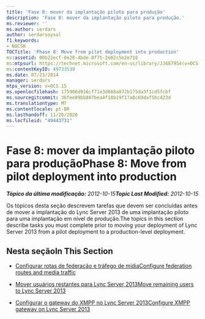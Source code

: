 ```yaml
---
title: 'Fase 8: mover da implantação piloto para produção'
description: 'Fase 8: mover da implantação piloto para produção.'
ms.reviewer: ''
ms.author: serdars
author: serdarsoysal
f1.keywords:
- NOCSH
TOCTitle: 'Phase 8: Move from pilot deployment into production'
ms:assetid: 00b22ecf-0e28-4bde-8f75-2e82c5e2e718
ms:mtpsurl: https://technet.microsoft.com/en-us/library/JJ687954(v=OCS.15)
ms:contentKeyID: 49733539
ms.date: 07/23/2014
manager: serdars
mtps_version: v=OCS.15
ms.openlocfilehash: 175906d916cf71e3d688a872b175da3f1cd5fcbf
ms.sourcegitcommit: 36fee89bb887bea4f18b19f17a8c69daf5bc423d
ms.translationtype: MT
ms.contentlocale: pt-BR
ms.lasthandoff: 11/26/2020
ms.locfileid: "49443731"
---
```

# <a name="phase-8-move-from-pilot-deployment-into-production"></a><span data-ttu-id="b23e7-103">Fase 8: mover da implantação piloto para produção</span><span class="sxs-lookup"><span data-stu-id="b23e7-103">Phase 8: Move from pilot deployment into production</span></span>

<div data-xmlns="http://www.w3.org/1999/xhtml">

<div class="topic" data-xmlns="http://www.w3.org/1999/xhtml" data-msxsl="urn:schemas-microsoft-com:xslt" data-cs="https://msdn.microsoft.com/">

<div data-asp="https://msdn2.microsoft.com/asp">



</div>

<div id="mainSection">

<div id="mainBody"><span data-ttu-id="b23e7-104">

<span> </span></span><span class="sxs-lookup"><span data-stu-id="b23e7-104">

<span> </span></span></span>

<span data-ttu-id="b23e7-105">_**Tópico da última modificação:** 2012-10-15_</span><span class="sxs-lookup"><span data-stu-id="b23e7-105">_**Topic Last Modified:** 2012-10-15_</span></span>

<span data-ttu-id="b23e7-106">Os tópicos desta seção descrevem tarefas que devem ser concluídas antes de mover a implantação do Lync Server 2013 de uma implantação piloto para uma implantação em nível de produção.</span><span class="sxs-lookup"><span data-stu-id="b23e7-106">The topics in this section describe tasks you must complete prior to moving your deployment of Lync Server 2013 from a pilot deployment to a production-level deployment.</span></span>

<div>

## <a name="in-this-section"></a><span data-ttu-id="b23e7-107">Nesta seção</span><span class="sxs-lookup"><span data-stu-id="b23e7-107">In This Section</span></span>

  - [<span data-ttu-id="b23e7-108">Configurar rotas de federação e tráfego de mídia</span><span class="sxs-lookup"><span data-stu-id="b23e7-108">Configure federation routes and media traffic</span></span>](configure-federation-routes-and-media-traffic.md)

  - [<span data-ttu-id="b23e7-109">Mover usuários restantes para Lync Server 2013</span><span class="sxs-lookup"><span data-stu-id="b23e7-109">Move remaining users to Lync Server 2013</span></span>](move-remaining-users-to-lync-server-2013.md)

  - [<span data-ttu-id="b23e7-110">Configurar o gateway do XMPP no Lync Server 2013</span><span class="sxs-lookup"><span data-stu-id="b23e7-110">Configure XMPP gateway on Lync Server 2013</span></span>](configure-xmpp-gateway-on-lync-server-2013.md)

<span data-ttu-id="b23e7-111"></div>

</div>

<span> </span>

</div>

</div>

</span><span class="sxs-lookup"><span data-stu-id="b23e7-111"></div>

</div>

<span> </span>

</div>

</div>

</span></span></div>

